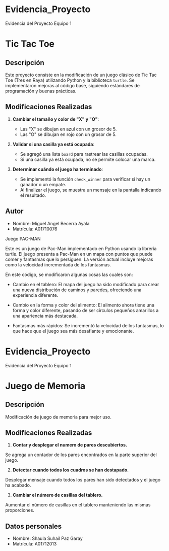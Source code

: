# Evidencia_Proyecto

Evidencia del Proyecto Equipo 1

# Tic Tac Toe

## Descripción
Este proyecto consiste en la modificación de un juego clásico de Tic Tac Toe (Tres en Raya) utilizando Python y la biblioteca `turtle`. Se implementaron mejoras al código base, siguiendo estándares de programación y buenas prácticas.

## Modificaciones Realizadas
1. **Cambiar el tamaño y color de "X" y "O"**:
   - Las "X" se dibujan en azul con un grosor de 5.
   - Las "O" se dibujan en rojo con un grosor de 5.

2. **Validar si una casilla ya está ocupada**:
   - Se agregó una lista `board` para rastrear las casillas ocupadas.
   - Si una casilla ya está ocupada, no se permite colocar una marca.

3. **Determinar cuándo el juego ha terminado**:
   - Se implementó la función `check_winner` para verificar si hay un ganador o un empate.
   - Al finalizar el juego, se muestra un mensaje en la pantalla indicando el resultado.


## Autor
- Nombre: Miguel Angel Becerra Ayala
- Matrícula: A01710076




Juego PAC-MAN

Este es un juego de Pac-Man implementado en Python usando la librería turtle. El juego presenta a Pac-Man en un mapa con puntos que puede comer y fantasmas que lo persiguen. La versión actual incluye mejoras como la velocidad incrementada de los fantasmas.


En este código, se modificaron algunas cosas las cuales son: 

- Cambio en el tablero: El mapa del juego ha sido modificado para crear una nueva distribución de caminos y paredes, ofreciendo una experiencia diferente.
- Cambio en la forma y color del alimento: El alimento ahora tiene una forma y color diferente, pasando de ser círculos pequeños amarillos a una apariencia más destacada.

- Fantasmas más rápidos: Se incrementó la velocidad de los fantasmas, lo que hace que el juego sea más desafiante y emocionante.

# Evidencia_Proyecto
Evidencia del Proyecto Equipo 1





# Juego de Memoria

## Descripción
Modificación de juego de memoria para mejor uso.

## Modificaciones Realizadas
1. **Contar y desplegar el numero de pares descubiertos.**

Se agrega un contador de los pares encontrados en la parte superior del juego.

2. **Detectar cuando todos los cuadros se han destapado.**

Desplegar mensaje cuando todos los pares han sido detectados y el juego ha acabado.

3. **Cambiar el número de casillas del tablero.**

Aumentar el número de casillas en el tablero manteniendo las mismas proporciones.

## Datos personales
- Nombre: Shaula Suhail Paz Garay
- Matrícula: A01712013